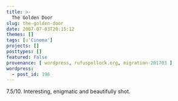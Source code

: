 ```yaml
---
title: >-
  The Golden Door
slug: the-golden-door
date: 2007-07-03T20:15:12
themes: []
tags: [u'Cinema']
projects: []
posttypes: []
featured: False
provenance: [ wordpress, rufuspollock.org, migration-201703 ]
wordpress:
  - post_id: 196
---
```


7.5/10. Interesting, enigmatic and beautifully shot.


